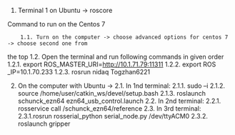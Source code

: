 1. Terminal 1 on Ubuntu -> roscore

 Command to run on the Centos 7

		1.1. Turn on the computer -> choose advanced options for centos 7 -> choose second one from
the top
		1.2. Open the terminal and run following commands in given order
				1.2.1. export ROS_MASTER_URI=http://10.1.71.79:11311
				1.2.2. export ROS _IP=10.1.70.233
				1.2.3. rosrun nidaq Togzhan6221

2. On the computer with Ubuntu ->
		2.1. In 1nd terminal:
				2.1.1. sudo –i
				2.1.2. source /home/user/catkin_ws/devel/setup.bash
				2.1.3. roslaunch schunck_ezn64 ezn64_usb_control.launch
		2.2. In 2nd terminal:
				2.2.1. rosservice call /schunck_ezn64/reference
		2.3. In 3rd terminal:
				2.3.1.rosrun rosserial_python serial_node.py /dev/ttyACM0
				2.3.2. roslaunch gripper
